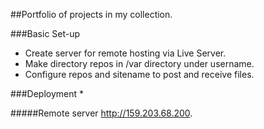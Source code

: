 ##Portfolio of projects in my collection. 

###Basic Set-up
* Create server for remote hosting via Live Server.
* Make directory repos in /var directory under username.
* Configure repos and sitename to post and receive files.

###Deployment
* 

#####Remote server http://159.203.68.200.
